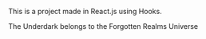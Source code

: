 This is a project made in React.js using Hooks.

The Underdark belongs to the Forgotten Realms Universe